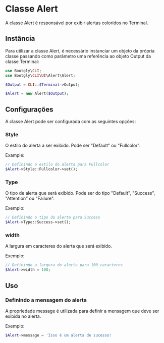 # Classe Alert

A classe Alert é responsável por exibir alertas coloridos no Terminal.

## Instância

Para utilizar a classe Alert, é necessário instanciar um objeto da própria classe passando como parâmetro uma referência ao objeto Output da classe Terminal:

```php
use Bootgly\CLI;
use Bootgly\CLI\UI\Alert\Alert;

$Output = CLI::$Terminal->Output;

$Alert = new Alert($Output);
```

## Configurações

A classe Alert pode ser configurada com as seguintes opções:

### Style

O estilo do alerta a ser exibido. Pode ser "Default" ou "Fullcolor".

Example:

```php
// Definindo o estilo do alerta para Fullcolor
$Alert->Style::Fullcolor->set();
```

### Type

O tipo de alerta que será exibido. Pode ser do tipo "Default", "Success", "Attention" ou "Failure".

Exemplo:

```php
// Definindo o tipo do alerta para Success
$Alert->Type::Success->set();
```

### width

A largura em caracteres do alerta que será exibido.

Exemplo:

```php
// Definindo a largura do alerta para 100 caracteres
$Alert->width = 100;
```

## Uso

### Definindo a mensagem do alerta

A propriedade message é utilizada para definir a mensagem que deve ser exibida no alerta.

Exemplo:

```php
$Alert->message = 'Isso é um alerta de sucesso!
```
